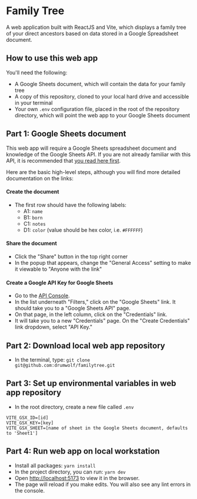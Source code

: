 # Family Tree

A web application built with ReactJS and Vite, which displays a family tree of your direct ancestors based on data stored in a Google Spreadsheet document.

## How to use this web app

You'll need the following:
- A Google Sheets document, which will contain the data for your family tree
- A copy of this repository, cloned to your local hard drive and accessible in your terminal
- Your own `.env` configuration file, placed in the root of the repository directory, which will point the web app to your Google Sheets document

## Part 1: Google Sheets document

This web app will require a Google Sheets spreadsheet document and knowledge of the Google Sheets API.  If you are not already familiar with this API,
it is recommended that [you read here first](https://developers.google.com/sheets/api/guides/concepts).  

Here are the basic high-level steps, although you will find more detailed documentation on the links:

#### Create the document

- The first row should have the following labels:
  - A1: `name`
  - B1: `born`
  - C1: `notes`
  - D1: `color` (value should be hex color, i.e. `#FFFFFF`)
    
#### Share the document

- Click the "Share" button in the top right corner
- In the popup that appears, change the "General Access" setting to make it viewable to "Anyone with the link"

#### Create a Google API Key for Google Sheets

- Go to the [API Console](https://console.developers.google.com/).
- In the list underneath "Filters," click on the "Google Sheets" link.  It should take you to a "Google Sheets API" page.
- On that page, in the left column, click on the "Credentials" link.
- It will take you to a new "Credentials" page.  On the "Create Credentials" link dropdown, select "API Key."

## Part 2: Download local web app repository

- In the terminal, type: `git clone git@github.com:drumwolf/familytree.git`

## Part 3: Set up environmental variables in web app repository

- In the root directory, create a new file called `.env`

```
VITE_GSX_ID=[id]
VITE_GSX_KEY=[key]
VITE_GSX_SHEET=[name of sheet in the Google Sheets document, defaults to 'Sheet1']
```

## Part 4: Run web app on local workstation

- Install all packages:  `yarn install`
- In the project directory, you can run: `yarn dev`
- Open [http://localhost:5173](http://localhost:5173) to view it in the browser.
- The page will reload if you make edits.  You will also see any lint errors in the console.
